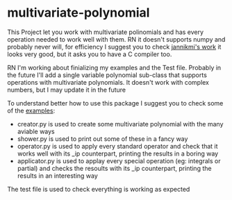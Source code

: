 # multivariate-polynomial

This Project let you work with multivariate polinomials and has every operation needed to work well with them.
RN it doesn't supports numpy and probably never will, for efficiency I suggest you to check [jannikmi's work](https://github.com/jannikmi/multivar_horner) it looks very good, but it asks you to have a C compiler too.

RN I'm working about finializing my examples and the Test file. Probably in the future I'll add a single variable polynomial sub-class that supports operations with multivariate polynomials.
It doesn't work with complex numbers, but I may update it in the future

To understand better how to use this package I suggest you to check some of the [examples](https://github.com/Scarlet06/multivariate-polynomial/blob/main/examples):
 - creator.py is used to create some multivariate polynomial with the many aviable ways
 - shower.py is used to print out some of these in a fancy way
 - operator.py is used to apply every standard operator and check that it works well with its _ip counterpart, printing the results in a boring way
 - applicator.py is used to applay every special operation (eg: integrals or partial) and checks the resoults with its _ip counterpart, printing the results in an interesting way

The test file is used to check everything is working as expected